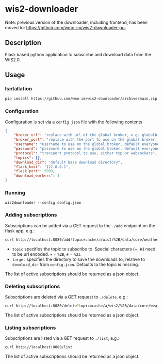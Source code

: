 # wis2-downloader

Note: previous version of the downloader, including frontend, has been moved to: https://github.com/wmo-im/wis2-downloader-gui

## Description

Flask based python application to subscribe and download data from the WIS2.0.

## Usage

### Isntallation

```bash
pip install https://github.com/wmo-im/wis2-downloader/archive/main.zip
```

### Configuration

Configuration is set via a `config.json` file with the following contents

```json
{
    "broker_url": "replace with url of the global broker, e.g. globalbroker.meteo.fr",
    "broker_port": "replace with the port to use on the global broker, e.g. 443",
    "username": "username to use on the global broker, default everyone",
    "password": "password to use on the global broker, default everyone",
    "protocol": "transport protocol to use, either tcp or websockets",
    "topics": {},
    "download_dir": "default base download directory",
    "flask_host": "127.0.0.1",
    "flask_port": 5000,
    "download_workers": 1
}
```

### Running

```
wis2downloader --config config.json
```

### Adding subscriptions
Subscriptions can be added via a GET request to the `./add` endpoint on the flask app, e.g.:

```bash
curl http://localhost:8080/add?topic=cache/a/wis2/%2B/data/core/weather/%23&target=example_data
```

- `topic` specifies the topic to subscribe to. Special characters (+, #) need to be url encoded.
`+` = `%2B`, `#` = `%23`.
- `target` specifies the directory to save the downloads to, relative to `download_dir` from `config.json`. Defaults to the topic is missing. 

The list of active subscriptions should be returned as a json object.

### Deleting subscriptions
Subscriptions are deleted via a GET request to `./delete`, e.g.:

```bash
curl http://localhost:8080/delete?topic=cache/a/wis2/%2B/data/core/weather/%23
```

The list of active subscriptions should be returned as a json object.
### Listing subscriptions
Subscriptions are listed via a GET request to `./list`, e.g.:

```bash
curl http://localhost:8080/list
```

The list of active subscriptions should be returned as a json object.